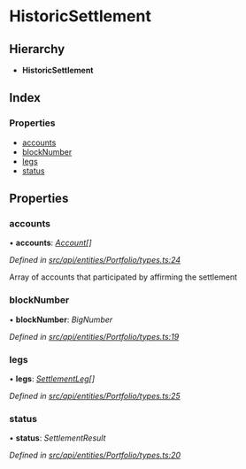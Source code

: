 # HistoricSettlement

## Hierarchy

* **HistoricSettlement**

## Index

### Properties

* [accounts](historicsettlement.md#accounts)
* [blockNumber](historicsettlement.md#blocknumber)
* [legs](historicsettlement.md#legs)
* [status](historicsettlement.md#status)

## Properties

### accounts

• **accounts**: [_Account_](../classes/account.md)_\[\]_

_Defined in_ [_src/api/entities/Portfolio/types.ts:24_](https://github.com/PolymathNetwork/polymesh-sdk/blob/959efb76/src/api/entities/Portfolio/types.ts#L24)

Array of accounts that participated by affirming the settlement

### blockNumber

• **blockNumber**: _BigNumber_

_Defined in_ [_src/api/entities/Portfolio/types.ts:19_](https://github.com/PolymathNetwork/polymesh-sdk/blob/959efb76/src/api/entities/Portfolio/types.ts#L19)

### legs

• **legs**: [_SettlementLeg_](settlementleg.md)_\[\]_

_Defined in_ [_src/api/entities/Portfolio/types.ts:25_](https://github.com/PolymathNetwork/polymesh-sdk/blob/959efb76/src/api/entities/Portfolio/types.ts#L25)

### status

• **status**: _SettlementResult_

_Defined in_ [_src/api/entities/Portfolio/types.ts:20_](https://github.com/PolymathNetwork/polymesh-sdk/blob/959efb76/src/api/entities/Portfolio/types.ts#L20)

